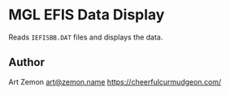 # MGL EFIS Data Display

Reads `IEFISBB.DAT` files and displays the data.

## Author

Art Zemon 
art@zemon.name
https://cheerfulcurmudgeon.com/